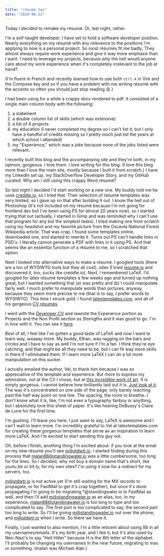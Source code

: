 ```yaml
---
title: "résumé.tex"
date: "2020-06-12"
---
```

Today I decided to remake my résumé. Or, last night, rather.

I'm a self-taught developer. I have yet to hold a software developer position.
Nearly everything on my résumé with any relevance to the positions I'm applying
to now is a personal project. So most résumés fit me badly. They almost always
require work experience and give it way more emphasis than I want. *I* need to
leverage my projects, because why the hell would anyone care about my work
experience when it's completely irrelevant to the job at hand?

(I'm fluent in French and recently learned how to use both `ctrl-k` in Vim and
the Compose key and so if you have a problem with me writing résumé with the
accents so often you should just stop reading 😝.)

I had been using for a while a crappy docx rendered to pdf. It consisted of a
single main column body with the following:

1. a statement
2. a double column list of skills (which was extensive)
3. a list of 4 projects
4. my education (I never completed my degree so I can't list it, but I only have
   a handful of credits missing so I pretty much just list the years at which
   school I attended)
5. my "Experience," which was a joke because none of the jobs listed were
   relevant.

I recently built this blog and the accompanying site and they're both, in my
opinion, gorgeous. I love them. I love writing for this blog. (I love this blog
more than I love the main site, mostly because I built it from scratch.) I have
my LinkedIn set up, my StackOverflow Developer Story, and my GitHub curated. Why
am I still using this crappy Word résumé?

So last night I decided I'd start working on a new one. My buddy told me he uses
[creddle.io](https://creddle.io), so I tried that. Their selection of résumé
templates was very limited, so I gave up on that after building it out. I know
the hell out of Photoshop (it's not included on my résumé because I'm not going
for frontend dev but I've been using PS for almost 20 years now), so I started
trying that out (actually, I started in Gimp and was reminded why I can't use
that program for any but the simplest tasks). I tried making one from scratch
using my headshot and my favorite picture from the Osceola National Forest
Wikipedia article. That was crap. I found some templates online, downloaded one,
and started to rewrite it. Turns out PS can't handle links in PSD's. I literally
cannot generate a PDF with links in it using PS. And that seems like an
essential function of a résumé to me, so I scratched that option.

Next I looked into alternative ways to make a résumé. I googled tools (there are
a ton of WYSIWYG tools but they all cost), sites (I tried [resume.io](resume.io)
and discovered it, too, sucks like creddle.io). Next, I remembered LaTeX. I'd
googled for latex résumé templates a few weeks ago and turned up nothing great,
but I wanted something that (a) was pretty and (b) I could manipulate fairly
well. I much prefer to manipulate words than pictures, anyway, because they seem
more precise to me (that is to say, I prefer words to WYSIWYG). This time I
struck gold. I found [latextemplates.com](https://latextemplates.com), and all
of his gorgeous [CV résumés](https://www.latextemplates.com/cat/curricula-vitae).

I went with the [Developer CV](https://www.latextemplates.com/template/developer-cv)
and rewrote the Experience portion as Projects and the Non Profit section as
Strengths and it was good to go. I'm in love with it. You can see it
[here](https://github.com/malan88/resume/blob/master/main.pdf).

Best of all, I feel like I've gotten a good taste of LaTeX and now I want to
learn way, waaaay more. My buddy, Ethan, was ragging on the bars and circles and
I have to say as well I'm not sure if I'm a fan. I think they're eye catching,
and that might be all they need to be, but I can fit way more skills in there if
I eliminated them. If I learn more LaTeX I can do a lot more manipulation on
this sucker.

I actually emailed the author, Vel, to thank him because I was so appreciative
of the template and experience. But more to express my admiration, not at the CV
I chose, but at [this incredible work of art](https://www.latextemplates.com/template/compact-academic-cv).
It is simply gorgeous. I cannot believe how brilliantly laid out it is.
[Just look at it](https://www.latextemplates.com/wp-content/uploads/2012/06/cv_5-724x1024.jpg).
The way it's concentrated on one side of the page, only barely reaching past the
half way point on one line. The spacing, the room to breathe. I don't know what
it is, like, I'm not even a typography fanboy or anything, but I absolutely love
this sheet of paper. It's like hearing DeBussy's Claire de Lune for the first
time.

I'm gushing. I'll leave you here. I just want to say, LaTeX is awesome and I
can't wait to learn more. I'm incredibly grateful to Vel at latextemplates.com
for creating these gorgeous templates that serve as an inspiration to learn more
LaTeX. And I'm excited to start sending this guy out.

Oh, before I finish, anothing thing I'm excited about: if you look at the email
on my new résumé you'll see m@stdwtr.io. I started finding during this process
that malan88@standingwater.io was a little cumbersome, too long for the lines.
So I decided, why not buy a domain name that's short, like youtu.be or bit.ly,
for my own sites? I'm using it now for a redirect for my servers, too.

m@stdwtr.io is not active yet (I'm still waiting for the MX records to
propagate, or for FastMail to get it's crap together), but once it's done
propagating I'm going to be migrating *@standingwater.io to FastMail as well,
and then I'll add m@standingwater.io as an alias, too. In my experience,
malan88@standingwater.io is too long to type and too complicated to say. The
first part is too complicated to say, the second part too long to write. So I'll
be giving m@standingwater.io out over the phone, and m@stdwtr.io when I write.
So there we have it.

Finally, I just wanted to also mention, I'm a little reticent about using 88 in
all my usernames/emails. It's my birth year, and I like it, but it's also used
by Neo-Nazi's to say "Heil Hitler" because H is the 8th letter of the alphabet.
I'll probably be changing my usernames in the near future, migrating to mas or
something. (malan was Michael Alan.)
